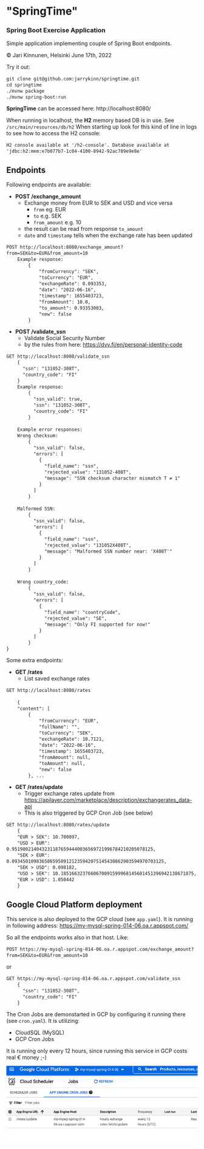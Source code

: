 # "SpringTime" 
### Spring Boot Exercise Application

Simple application implementing couple of Spring Boot endpoints.

&copy; Jari Kinnunen, Helsinki June 17th, 2022

Try it out:
```
git clone git@github.com:jarrykinn/springtime.git
cd springtime
./mvnw package
./mvnw spring-boot:run
```

**SpringTime** can be accessed here: http://localhost:8080/

When running in localhost, the **H2** memory based DB is in use. See `/src/main/resources/db/h2`
When starting up look for this kind of line in logs to see how to access the H2 console:
```
H2 console available at '/h2-console'. Database available at 'jdbc:h2:mem:e7b077b7-1c04-4100-8942-92ac789e9e8e'
```

## Endpoints
Following endpoints are available:

* **POST /exchange_amount**
  * Exchange money from EUR to SEK and USD and vice versa
    * `from` eg. EUR
    * `to` e.g. SEK
    * `from_amount` e.g. 10
  * the result can be read from response `to_amount`
  * `date` and `timestamp` tells when the exchange rate has been updated
```
POST http://localhost:8080/exchange_amount?from=SEK&to=EUR&from_amount=10
    Example response:
        {
            "fromCurrency": "SEK",
            "toCurrency": "EUR",
            "exchangeRate": 0.093353,
            "date": "2022-06-16",
            "timestamp": 1655403723,
            "fromAmount": 10.0,
            "to_amount": 0.93353003,
            "new": false
        }
```

* **POST /validate_ssn**
    * Validate Social Security Number
    * by the rules from here: https://dvv.fi/en/personal-identity-code
```
GET http://localhost:8080/validate_ssn
    {
      "ssn": "131052-308T",
      "country_code": "FI"
    }
    Example response:
        {
          "ssn_valid": true,
          "ssn": "131052-308T",
          "country_code": "FI"
        }
    
    Example error responses:
    Wrong checksum:
        {
          "ssn_valid": false,
          "errors": [
            {
              "field_name": "ssn",
              "rejected_value": "131052-408T",
              "message": "SSN checksum character mismatch T ≠ 1"
            }
          ]
        }
    
    Malformed SSN:
        {
          "ssn_valid": false,
          "errors": [
            {
              "field_name": "ssn",
              "rejected_value": "131052X408T",
              "message": "Malformed SSN number near: 'X408T'"
            }
          ]
        }
        
    Wrong country_code:
        {
          "ssn_valid": false,
          "errors": [
            {
              "field_name": "countryCode",
              "rejected_value": "SE",
              "message": "Only FI supported for now!"
            }
          ]
        }
}
```
Some extra endpoints:

* **GET /rates**
  * List saved exchange rates
```
GET http://localhost:8080/rates

    {
    "content": [
        {
            "fromCurrency": "EUR",
            "fullName": "",
            "toCurrency": "SEK",
            "exchangeRate": 10.7121,
            "date": "2022-06-16",
            "timestamp": 1655403723,
            "fromAmount": null,
            "toAmount": null,
            "new": false
        }, ...
```

* **GET /rates/update**
  * Trigger exchange rates update from https://apilayer.com/marketplace/description/exchangerates_data-api
  * This is also triggered by GCP Cron Job (see below)
```
GET http://localhost:8080/rates/update
    {
    "EUR > SEK": 10.700897,
    "USD > EUR": 0.9519802140432311876594440036569721996784210205078125,
    "SEK > EUR": 0.09345010983658659509121235942075145430862903594970703125,
    "SEK > USD": 0.098182,
    "USD > SEK": 10.1851663237660670091599968145601451396942138671875,
    "EUR > USD": 1.050442
    }
```
## Google Cloud Platform deployment

This service is also deployed to the GCP cloud (see `app.yaml`).
It is running in following address:
https://my-mysql-spring-014-06.oa.r.appspot.com/

So all the endpoints works also in that host. Like:
```
POST https://my-mysql-spring-014-06.oa.r.appspot.com/exchange_amount?from=SEK&to=EUR&from_amount=10
```
or
```
GET https://my-mysql-spring-014-06.oa.r.appspot.com/validate_ssn
    {
      "ssn": "131052-308T",
      "country_code": "FI"
    }
```

The Cron Jobs are demonstarted in GCP by configuring it running there (see `cron.yaml`).
It is utilizing:
* CloudSQL (MySQL)
* GCP Cron Jobs

It is running only every 12 hours, since running this service in GCP costs real € money ;-)

![image info](./README-images/cron-jobs-gcp.png)
